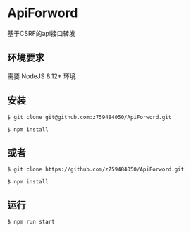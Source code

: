 # ApiForword
基于CSRF的api接口转发
## 环境要求
需要 NodeJS 8.12+ 环境

## 安装
````$ git clone git@github.com:z759484050/ApiForword.git```` 

````$ npm install````
## 或者

````$ git clone https://github.com/z759484050/ApiForword.git````

````$ npm install````
## 运行
````$ npm run start````
